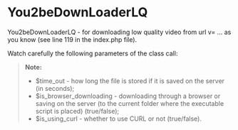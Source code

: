 # You2beDownLoaderLQ
You2beDownLoaderLQ - for downloading low quality video from url v= ... as you know (see line 119 in the index.php file).


Watch carefully the following parameters of the class call: 

> **Note:**
> - $time_out - how long the file is stored if it is saved on the server (in seconds);
> - $is_browser_downloading - downloading through a browser or saving on the server (to the current folder where the executable script is placed) (true/false);
> - $is_using_curl - whether to use CURL or not (true/false). 
